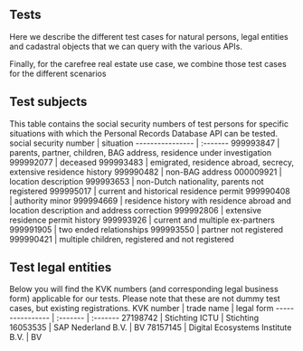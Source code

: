 ## Tests
Here we describe the different test cases for natural persons, legal entities and cadastral objects that we can query with the various APIs.

Finally, for the carefree real estate use case, we combine those test cases for the different scenarios

## Test subjects

This table contains the social security numbers of test persons for specific situations with which the Personal Records Database API can be tested.
social security number | situation
---------------- | :-------
999993847 | parents, partner, children, BAG address, residence under investigation
999992077 | deceased
999993483 | emigrated, residence abroad, secrecy, extensive residence history
999990482 | non-BAG address
000009921 | location description
999993653 | non-Dutch nationality, parents not registered
999995017 | current and historical residence permit
999990408 | authority minor
999994669 | residence history with residence abroad and location description and address correction
999992806 | extensive residence permit history
999993926 | current and multiple ex-partners
999991905 | two ended relationships
999993550 | partner not registered
999990421 | multiple children, registered and not registered

## Test legal entities
Below you will find the KVK numbers (and corresponding legal business form) applicable for our tests. Please note that these are not dummy test cases, but existing registrations.
KVK number | trade name | legal form
---------------- | :------- | :-------
27198742 | Stichting ICTU | Stichting
16053535 | SAP Nederland B.V. | BV
78157145 | Digital Ecosystems Institute B.V. | BV
